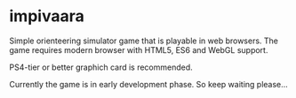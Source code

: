 # impivaara

Simple orienteering simulator game that is playable in web browsers.
The game requires modern browser with HTML5, ES6 and WebGL support.

PS4-tier or better graphich card is recommended.

Currently the game is in early development phase. So keep waiting please...

